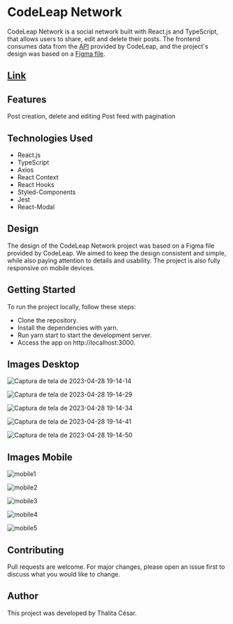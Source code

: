 # CodeLeap Network

CodeLeap Network is a social network built with React.js and TypeScript, that allows users to share, edit and delete their posts. The frontend consumes data from the [API](https://dev.codeleap.co.uk/careers/) provided by CodeLeap, and the project's design was based on a [Figma file](https://www.figma.com/file/0OQWLQmU14SF2cDhHPJ2sx/CodeLeap-Engineering-Test?type=design&node-id=0-1&t=LlJ4j4pkg4zBGJyY-0).

## [Link](https://code-leap-network-chi.vercel.app/)

## Features
Post creation, delete and editing
Post feed with pagination

## Technologies Used

* React.js
* TypeScript
* Axios
* React Context
* React Hooks
* Styled-Components
* Jest
* React-Modal

## Design
The design of the CodeLeap Network project was based on a Figma file provided by CodeLeap. We aimed to keep the design consistent and simple, while also paying attention to details and usability. The project is also fully responsive on mobile devices.

## Getting Started
To run the project locally, follow these steps:

* Clone the repository.
* Install the dependencies with yarn.
* Run yarn start to start the development server.
* Access the app on http://localhost:3000.

## Images Desktop
![Captura de tela de 2023-04-28 19-14-14](https://user-images.githubusercontent.com/83131771/235264011-7e9b5692-ed26-4f09-b291-ce8a37ad0108.png)

![Captura de tela de 2023-04-28 19-14-29](https://user-images.githubusercontent.com/83131771/235264027-2ba004ad-8251-4029-bee6-6bbd4953b134.png)

![Captura de tela de 2023-04-28 19-14-34](https://user-images.githubusercontent.com/83131771/235264040-3ac0633a-8668-4134-9f31-62e336188a09.png)

![Captura de tela de 2023-04-28 19-14-41](https://user-images.githubusercontent.com/83131771/235264051-ae42ebd4-ec3f-4d6f-a3c9-4bf4a79f3192.png)

![Captura de tela de 2023-04-28 19-14-50](https://user-images.githubusercontent.com/83131771/235264064-c30130d7-9102-4f1d-b3ec-ae91f5c33b76.png)

## Images Mobile
![mobile1](https://user-images.githubusercontent.com/83131771/235264111-bc3e0646-b87f-4ba0-ac5b-0ae8f2e5ef79.png)

![mobile2](https://user-images.githubusercontent.com/83131771/235264117-774a7f5e-318e-49e0-abae-370b8992ba44.png)

![mobile3](https://user-images.githubusercontent.com/83131771/235264124-60d9e3bd-885f-465a-9a96-01171f13c266.png)

![mobile4](https://user-images.githubusercontent.com/83131771/235264130-4e2d49f8-e824-4ad1-a6fe-932dfe349420.png)

![mobile5](https://user-images.githubusercontent.com/83131771/235264138-76a5d957-429d-4ca3-b7be-d2f34abf5f4e.png)


## Contributing

Pull requests are welcome. For major changes, please open an issue first to discuss what you would like to change.

## Author
This project was developed by Thalita César.

